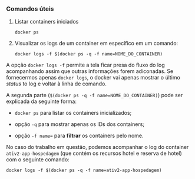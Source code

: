 ### Comandos úteis

1. Listar containers iniciados

      `docker ps`

2. Visualizar os logs de um container em específico em um comando:

      `docker logs -f $(docker ps -q -f name=NOME_DO_CONTAINER)`

  A opção `docker logs -f` permite a tela ficar presa do fluxo do log acompanhando assim que outras informações forem adiconadas. Se fornecermos apenas `docker logs`, o docker vai apenas mostrar o último *status* to log e voltar à linha de comando.

  A segunda parte (`$(docker ps -q -f name=NOME_DO_CONTAINER)`) pode ser explicada da seguinte forma:

  - `docker ps` para listar os containers inicializados;

  - opção `-q` para mostrar apenas os IDs dos containers;

  - opção `-f name=` para **filtrar** os containers pelo nome.


  No caso do trabalho em questão, podemos acompanhar o log do container `ativ2-app-hospedagem` (que contém os recursos hotel e reserva de hotel) com o seguinte comando:

  `docker logs -f $(docker ps -q -f name=ativ2-app-hospedagem)`

